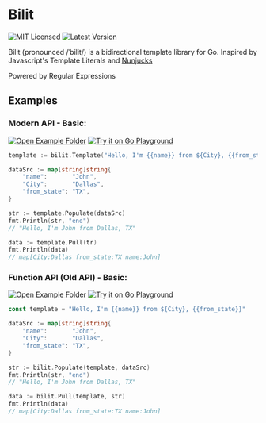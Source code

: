 # Bilit
[![MIT Licensed][License Badge]](./LICENSE) [![Latest Version][Latest Badge]](https://github.com/simplycodin/bilit/releases/latest)

Bilit (pronounced /ˈbilit/) is a bidirectional template library for Go.
Inspired by Javascript's Template Literals and [Nunjucks](https://mozilla.github.io/nunjucks/templating.html)

Powered by Regular Expressions

## Examples
### Modern API - Basic: 
[![Open Example Folder][Open Badge]](./examples/modern) [![Try it on Go Playground][Play Badge]][Modern API]
``` go
template := bilit.Template("Hello, I'm {{name}} from ${City}, {{from_state}}")

dataSrc := map[string]string{
	"name":       "John",
	"City":       "Dallas",
	"from_state": "TX",
}

str := template.Populate(dataSrc)
fmt.Println(str, "end")
// "Hello, I'm John from Dallas, TX"

data := template.Pull(tr)
fmt.Println(data)
// map[City:Dallas from_state:TX name:John]
```

### Function API (Old API) - Basic:
[![Open Example Folder][Open Badge]](./examples/modern) [![Try it on Go Playground][Play Badge]][Function API]
``` go
const template = "Hello, I'm {{name}} from ${City}, {{from_state}}"

dataSrc := map[string]string{
	"name":       "John",
	"City":       "Dallas",
	"from_state": "TX",
}

str := bilit.Populate(template, dataSrc)
fmt.Println(str, "end")
// "Hello, I'm John from Dallas, TX"

data := bilit.Pull(template, str)
fmt.Println(data)
// map[City:Dallas from_state:TX name:John]
```

[Play Badge]: https://img.shields.io/static/v1?label=Go%20Playground&message=Try%20It&color=00addc&style=for-the-badge&logo=go
[Modern API]: https://play.golang.org
[Function API]: https://play.golang.org/p/n9MtRW_RIlg
[License Badge]: https://img.shields.io/github/license/simplycodin/bilit?style=for-the-badge
[Latest Badge]: https://img.shields.io/github/v/release/simplycodin/bilit?style=for-the-badge
[Open Badge]: https://img.shields.io/static/v1?label=Open&message=Example%20Folder&color=green&style=for-the-badge